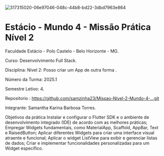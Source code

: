 ![317315020-06e97046-048c-44b8-bd22-3dbd7963e864](https://github.com/user-attachments/assets/444e3177-f80e-41f5-bb3a-a4cadfeb1fa2)

<h1>Estácio - Mundo 4 - Missão Prática  Nível 2</h1>



Faculdade Estácio - Polo Castelo - Belo Horizonte - MG.
 
Curso: Desenvolvimento Full Stack.
 
Disciplina: Nível 2: Posso criar um App de outra forma .
 
Número da Turma: 2025.1
 
Semestre Letivo: 4.

Repositorio : https://github.com/samzinha23/Missao-Nivel-2-Mundo-4-...git

Integrante: Samantha Karina Barbosa Torres.

Objetivos da prática
    Instalar e configurar o Flutter SDK e o ambiente de desenvolvimento integrado (IDE)
    de acordo com as melhores práticas;
    Empregar Widgets fundamentais, como MaterialApp, Scaffold, AppBar, Text e
    RaisedButton;
    Aplicar diferentes Widgets para criar uma interface visual atraente e funcional;
    Aplicar o widget ListView para exibir e gerenciar listas de dados;
    Criar e implementar funcionalidades personalizadas para um Widget específico.
